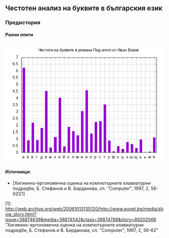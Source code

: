 ## Честотен анализ на буквите в българския език

### Предистория

#### Ранни опити
  

![Под игото](./graphs/p.png)


#### Източници:

* [Хигиенно-ергономична оценка на компютърните клавиатурни подредби, Б. Стефанов и В. Бирданова, сп. "Computer", 1997, 2, 56-62][1]

[1]: http://web.archive.org/web/20061013135120/http://www.eunet.bg/media/show_story.html?issue=38874639&media=38874542&class=38874766&story=89202066 "Хигиенно-ергономична оценка на компютърните клавиатурни подредби, Б. Стефанов и В. Бирданова, сп. "Computer", 1997, 2, 56-62"
